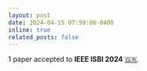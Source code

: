 ```yaml
---
layout: post
date: 2024-04-15 07:59:00-0400
inline: true
related_posts: false
---
```


1 paper accepted to <b>IEEE ISBI 2024</b> [:greece:](https://biomedicalimaging.org/2024/).
